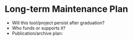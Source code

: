 # Long-term Maintenance Plan

- Will this tool/project persist after graduation?
- Who funds or supports it?
- Publication/archive plan:
